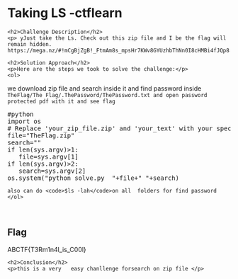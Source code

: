 
<!DOCTYPE html>
<html>

<body>
    <h1>Taking LS -ctflearn</h1>

    <h2>Challenge Description</h2>
    <p> yJust take the Ls. Check out this zip file and I be the flag will remain hidden. https://mega.nz/#!mCgBjZgB!_FtmAm8s_mpsHr7KWv8GYUzhbThNn0I8cHMBi4fJQp8
 
</p>
 
    <h2>Solution Approach</h2>
    <p>Here are the steps we took to solve the challenge:</p>
    <ol>
we download zip file and search inside it and find password inside
<code>
TheFlag/The Flag/.ThePassword/ThePassword.txt
and open password protected pdf  with it and see flag
</code>
<pre>
#python
import os
# Replace 'your_zip_file.zip' and 'your_text' with your specific zip file and text
file="TheFlag.zip"
search=""
if len(sys.argv)>1:
   file=sys.argv[1]
if len(sys.argv)>2:
   search=sys.argv[2]
os.system("python solve.py  "+file+" "+search)
</pre>
       
    also can do <code>$ls -lah</code>on all  folders for find password
    </ol>
<br>
    <h2>Flag</h2>
    <p class="flag">ABCTF{T3Rm1n4l_is_C00l}
</p>

    <h2>Conclusion</h2>
    <p>this is a very   easy chanllenge forsearch on zip file </p>
</body>
</html>

